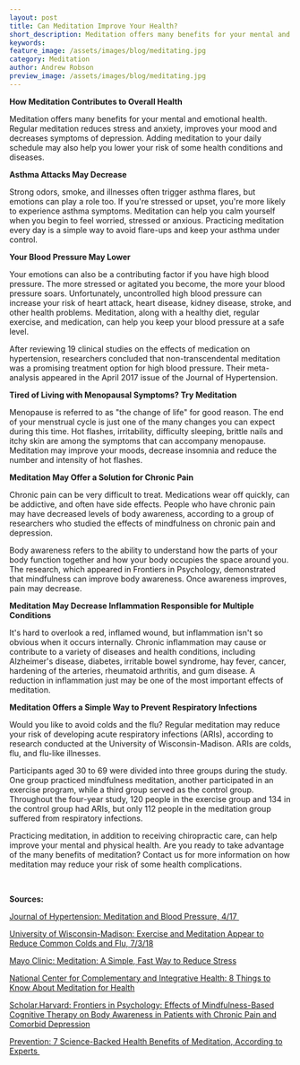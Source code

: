 ```yaml
---
layout: post
title: Can Meditation Improve Your Health?
short_description: Meditation offers many benefits for your mental and emotional health. Regular meditation reduces stress and anxiety, improves your mood and decreases symptoms of depression.
keywords:
feature_image: /assets/images/blog/meditating.jpg
category: Meditation
author: Andrew Robson
preview_image: /assets/images/blog/meditating.jpg
---
```


**How Meditation Contributes to Overall Health**

Meditation offers many benefits for your mental and emotional health. Regular meditation reduces stress and anxiety, improves your mood and decreases symptoms of depression. Adding meditation to your daily schedule may also help you lower your risk of some health conditions and diseases.

**Asthma Attacks May Decrease**

Strong odors, smoke, and illnesses often trigger asthma flares, but emotions can play a role too. If you're stressed or upset, you're more likely to experience asthma symptoms. Meditation can help you calm yourself when you begin to feel worried, stressed or anxious. Practicing meditation every day is a simple way to avoid flare-ups and keep your asthma under control.

**Your Blood Pressure May Lower**

Your emotions can also be a contributing factor if you have high blood pressure. The more stressed or agitated you become, the more your blood pressure soars. Unfortunately, uncontrolled high blood pressure can increase your risk of heart attack, heart disease, kidney disease, stroke, and other health problems. Meditation, along with a healthy diet, regular exercise, and medication, can help you keep your blood pressure at a safe level.

After reviewing 19 clinical studies on the effects of medication on hypertension, researchers concluded that non-transcendental meditation was a promising treatment option for high blood pressure. Their meta-analysis appeared in the April 2017 issue of the Journal of Hypertension.

**Tired of Living with Menopausal Symptoms? Try Meditation**

Menopause is referred to as "the change of life" for good reason. The end of your menstrual cycle is just one of the many changes you can expect during this time. Hot flashes, irritability, difficulty sleeping, brittle nails and itchy skin are among the symptoms that can accompany menopause. Meditation may improve your moods, decrease insomnia and reduce the number and intensity of hot flashes.

**Meditation May Offer a Solution for Chronic Pain**

Chronic pain can be very difficult to treat. Medications wear off quickly, can be addictive, and often have side effects. People who have chronic pain may have decreased levels of body awareness, according to a group of researchers who studied the effects of mindfulness on chronic pain and depression.

Body awareness refers to the ability to understand how the parts of your body function together and how your body occupies the space around you. The research, which appeared in Frontiers in Psychology, demonstrated that mindfulness can improve body awareness. Once awareness improves, pain may decrease.

**Meditation May Decrease Inflammation Responsible for Multiple Conditions**

It's hard to overlook a red, inflamed wound, but inflammation isn't so obvious when it occurs internally. Chronic inflammation may cause or contribute to a variety of diseases and health conditions, including Alzheimer's disease, diabetes, irritable bowel syndrome, hay fever, cancer, hardening of the arteries, rheumatoid arthritis, and gum disease. A reduction in inflammation just may be one of the most important effects of meditation.

**Meditation Offers a Simple Way to Prevent Respiratory Infections**

Would you like to avoid colds and the flu? Regular meditation may reduce your risk of developing acute respiratory infections (ARIs), according to research conducted at the University of Wisconsin-Madison. ARIs are colds, flu, and flu-like illnesses.

Participants aged 30 to 69 were divided into three groups during the study. One group practiced mindfulness meditation, another participated in an exercise program, while a third group served as the control group. Throughout the four-year study, 120 people in the exercise group and 134 in the control group had ARIs, but only 112 people in the meditation group suffered from respiratory infections.

Practicing meditation, in addition to receiving chiropractic care, can help improve your mental and physical health. Are you ready to take advantage of the many benefits of meditation? Contact us for more information on how meditation may reduce your risk of some health complications.

&nbsp;

**Sources:**

[Journal of Hypertension: Meditation and Blood Pressure, 4/17&nbsp;](https://journals.lww.com/jhypertension/Abstract/2017/04000/Meditation_and_blood_pressure__a_meta_analysis_of.5.aspx)

[University of Wisconsin-Madison: Exercise and Meditation Appear to Reduce Common Colds and Flu, 7/3/18](https://www.med.wisc.edu/news-and-events/2018/july/exercise-meditation-reduce-common-colds-flu/)

[Mayo Clinic: Meditation: A Simple, Fast Way to Reduce Stress](https://www.mayoclinic.org/tests-procedures/meditation/in-depth/meditation/art-20045858)&nbsp;

[National Center for Complementary and Integrative Health: 8 Things to Know About Meditation for Health](https://nccih.nih.gov/health/tips/meditation)&nbsp;

[Scholar.Harvard: Frontiers in Psychology: Effects of Mindfulness-Based Cognitive Therapy on Body Awareness in Patients with Chronic Pain and Comorbid Depression](https://scholar.harvard.edu/sara_lazar/publications/effects-mindfulness-based-cognitive-therapy-body-awareness-patients-chronic)&nbsp;

[Prevention: 7 Science-Backed Health Benefits of Meditation, According to Experts&nbsp;](https://www.prevention.com/health/a22679621/health-benefits-of-meditation/)